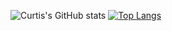 
![Curtis's GitHub stats](https://github-readme-stats.vercel.app/api?username=curtislin7&count_private=true&theme=dark)
[![Top Langs](https://github-readme-stats.vercel.app/api/top-langs/?username=curtislin7&layout=compact&theme=dark)](https://github.com/curtislin7)

<!--
**curtislin7/curtislin7** is a ✨ _special_ ✨ repository because its `README.md` (this file) appears on your GitHub profile.

Here are some ideas to get you started:

- 🔭 I’m currently working on ...
- 🌱 I’m currently learning ...
- 👯 I’m looking to collaborate on ...
- 🤔 I’m looking for help with ...
- 💬 Ask me about ...
- 📫 How to reach me: ...
- 😄 Pronouns: ...
- ⚡ Fun fact: ...
-->
